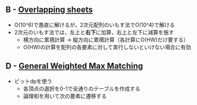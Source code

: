 ## B - [Overlapping sheets](https://atcoder.jp/contests/abc318/tasks/abc318_b)

- O(10^6)で愚直に解けるが，2次元配列のいもす法でO(10^4)で解ける
- 2次元のいもす法では，左上と**右下**に加算，右上と左下に減算を施す
    - 横方向に累積計算 → 縦方向に累積計算（各計算にO(HW)だけ要する）
    - O(HW)の計算を配列の各要素に対して実行しないといけない場合に有効

## D - [General Weighted Max Matching](https://atcoder.jp/contests/abc318/tasks/abc318_d)

- ビットdpを使う
    - 各頂点の選択を0-1で全通りのテーブルを作成する
    - 論理和を用いて次の要素に遷移する